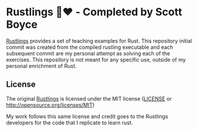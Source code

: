 # Rustlings 🦀❤️ - Completed by Scott Boyce

[Rustlings](https://github.com/rust-lang/rustlings/) provides a set of teaching examples for Rust. This repository initial commit was created from the compiled rustling executable and each subsequent commit are my personal attempt as solving each of the exercises. This repository is not meant for any specific use, outside of my personal enrichment of Rust.


## License

The original [Rustlings](https://github.com/rust-lang/rustlings/) is licensed under the MIT license ([LICENSE](LICENSE.txt) or <http://opensource.org/licenses/MIT>)

My work follows this same license and credit goes to the Rustlings developers for the code that I replicate to learn rust.
